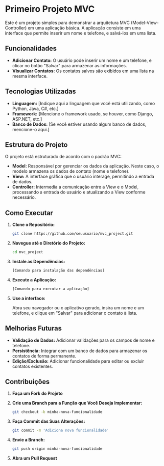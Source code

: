 # Primeiro Projeto MVC

Este é um projeto simples para demonstrar a arquitetura MVC (Model-View-Controller) em uma aplicação básica. A aplicação consiste em uma interface que permite inserir um nome e telefone, e salvá-los em uma lista. 

## Funcionalidades

- **Adicionar Contato:** O usuário pode inserir um nome e um telefone, e clicar no botão "Salvar" para armazenar as informações.
- **Visualizar Contatos:** Os contatos salvos são exibidos em uma lista na mesma interface.

## Tecnologias Utilizadas

- **Linguagem:** [Indique aqui a linguagem que você está utilizando, como Python, Java, C#, etc.]
- **Framework:** [Mencione o framework usado, se houver, como Django, ASP.NET, etc.]
- **Banco de Dados:** [Se você estiver usando algum banco de dados, mencione-o aqui.]

## Estrutura do Projeto

O projeto está estruturado de acordo com o padrão MVC:

- **Model:** Responsável por gerenciar os dados da aplicação. Neste caso, o modelo armazena os dados de contato (nome e telefone).
- **View:** A interface gráfica que o usuário interage, permitindo a entrada de dados.
- **Controller:** Intermedia a comunicação entre a View e o Model, processando a entrada do usuário e atualizando a View conforme necessário.

## Como Executar

1. **Clone o Repositório:**

   ```bash
   git clone https://github.com/seuusuario/mvc_project.git
   
2. **Navegue até o Diretório do Projeto:**

   ```bash
   cd mvc_project
   
3. **Instale as Dependências:**

   ```bash
   [Comando para instalação das dependências]
   
4. **Execute a Aplicação:**

   ```bash
   [Comando para executar a aplicação]

5. **Use a interface:**

   Abra seu navegador ou o aplicativo gerado, insira um nome e um telefone, e clique em "Salvar" para adicionar o contato à lista.

## Melhorias Futuras

- **Validação de Dados:** Adicionar validações para os campos de nome e telefone.
- **Persistência:** Integrar com um banco de dados para armazenar os contatos de forma permanente.
- **Edição/Exclusão:** Adicionar funcionalidade para editar ou excluir contatos existentes.

## Contribuições

1. **Faça um Fork do Projeto**

2. **Crie uma Branch para a Função que Você Deseja Implementar:**

   ```bash
   git checkout -b minha-nova-funcionalidade
   
3. **Faça Commit das Suas Alterações:**

   ```bash
   git commit -m 'Adiciona nova funcionalidade'
   
4. **Envie a Branch:**

   ```bash
   git push origin minha-nova-funcionalidade

5. **Abra um Pull Request**


